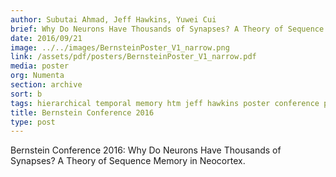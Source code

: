 ```yaml
---
author: Subutai Ahmad, Jeff Hawkins, Yuwei Cui
brief: Why Do Neurons Have Thousands of Synapses? A Theory of Sequence Memory in Neocortex.
date: 2016/09/21
image: ../../images/BernsteinPoster_V1_narrow.png
link: /assets/pdf/posters/BernsteinPoster_V1_narrow.pdf
media: poster
org: Numenta
section: archive
sort: b
tags: hierarchical temporal memory htm jeff hawkins poster conference pdf
title: Bernstein Conference 2016
type: post
---
```


Bernstein Conference 2016: Why Do Neurons Have Thousands of Synapses? A Theory of Sequence Memory in Neocortex.
